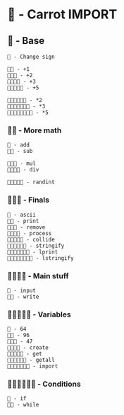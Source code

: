 # 🥕 - Carrot IMPORT

## 🥕 - Base

    🥕 - Change sign

    🥕🥕 - +1
    🥕🥕🥕 - +2
    🥕🥕🥕🥕 - +3
    🥕🥕🥕🥕🥕 - +5

    🥕🥕🥕🥕🥕🥕 - *2
    🥕🥕🥕🥕🥕🥕🥕 - *3
    🥕🥕🥕🥕🥕🥕🥕🥕 - *5

### 🥕🥕 - More math

    🥕 - add
    🥕🥕 - sub

    🥕🥕🥕 - mul
    🥕🥕🥕🥕 - div

    🥕🥕🥕🥕🥕 - randint

### 🥕🥕🥕 - Finals

    🥕 - ascii
    🥕🥕 - print
    🥕🥕🥕 - remove
    🥕🥕🥕🥕 - process
    🥕🥕🥕🥕🥕 - collide
    🥕🥕🥕🥕🥕🥕 - stringify
    🥕🥕🥕🥕🥕🥕🥕 - lprint
    🥕🥕🥕🥕🥕🥕🥕🥕 - lstringify

### 🥕🥕🥕🥕 - Main stuff

    🥕 - input
    🥕🥕 - write

### 🥕🥕🥕🥕🥕 - Variables

    🥕 - 64
    🥕🥕 - 96
    🥕🥕🥕 - 47
    🥕🥕🥕🥕 - create
    🥕🥕🥕🥕🥕 - get
    🥕🥕🥕🥕🥕🥕 - getall
    🥕🥕🥕🥕🥕🥕🥕 - import

### 🥕🥕🥕🥕🥕🥕 - Conditions

    🥕 - if
    🥕🥕 - while